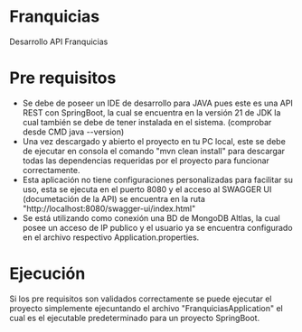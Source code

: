 # Franquicias
Desarrollo API Franquicias
# Pre requisitos
- Se debe de poseer un IDE de desarrollo para JAVA pues este es una API REST con SpringBoot, la cual se encuentra en la versión 21 de JDK la cual también se debe de tener instalada en el sistema. (comprobar desde CMD java --version)
- Una vez descargado y abierto el proyecto en tu PC local, este se debe de ejecutar en consola el comando "mvn clean install" para descargar todas las dependencias requeridas por el proyecto para funcionar correctamente.
- Esta aplicación no tiene configuraciones personalizadas para facilitar su uso, esta se ejecuta en el puerto 8080 y el acceso al SWAGGER UI (documetación de la API) se encuentra en la ruta "http://localhost:8080/swagger-ui/index.html"
- Se está utilizando como conexión una BD de MongoDB Altlas, la cual posee un acceso de IP publico y el usuario ya se encuentra configurado en el archivo respectivo Application.properties.

# Ejecución
Si los pre requisitos son validados correctamente se puede ejecutar el proyecto simplemente ejecuntando el archivo "FranquiciasApplication" el cual es el ejecutable predeterminado para un proyecto SpringBoot.
